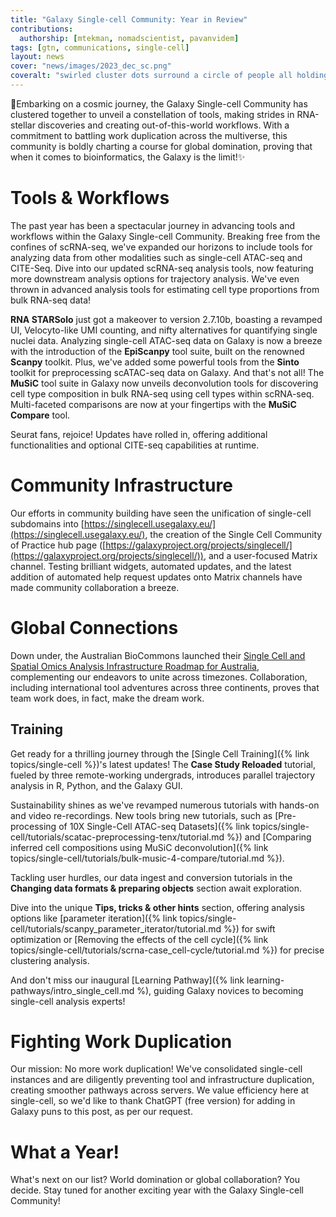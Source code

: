 ```yaml
---
title: "Galaxy Single-cell Community: Year in Review"
contributions:
  authorship: [mtekman, nomadscientist, pavanvidem]
tags: [gtn, communications, single-cell]
layout: news
cover: "news/images/2023_dec_sc.png"
coveralt: "swirled cluster dots surround a circle of people all holding hands, looking towards the bright center (future)"
---
```


🚀Embarking on a cosmic journey, the Galaxy Single-cell Community has clustered together to unveil a constellation of tools, making strides in RNA-stellar discoveries and creating out-of-this-world workflows. With a commitment to battling work duplication across the multiverse, this community is boldly charting a course for global domination, proving that when it comes to bioinformatics, the Galaxy is the limit!✨

# Tools & Workflows

The past year has been a spectacular journey in advancing tools and workflows within the Galaxy Single-cell Community. Breaking free from the confines of scRNA-seq, we've expanded our horizons to include tools for analyzing data from other modalities such as single-cell ATAC-seq and CITE-Seq. Dive into our updated scRNA-seq analysis tools, now featuring more downstream analysis options for trajectory analysis. We've even thrown in advanced analysis tools for estimating cell type proportions from bulk RNA-seq data!

**RNA STARSolo** just got a makeover to version 2.7.10b, boasting a revamped UI, Velocyto-like UMI counting, and nifty alternatives for quantifying single nuclei data. Analyzing single-cell ATAC-seq data on Galaxy is now a breeze with the introduction of the **EpiScanpy** tool suite, built on the renowned **Scanpy** toolkit. Plus, we've added some powerful tools from the **Sinto** toolkit for preprocessing scATAC-seq data on Galaxy. And that's not all! The **MuSiC** tool suite in Galaxy now unveils deconvolution tools for discovering cell type composition in bulk RNA-seq using cell types within scRNA-seq. Multi-faceted comparisons are now at your fingertips with the **MuSiC Compare** tool.

Seurat fans, rejoice! Updates have rolled in, offering additional functionalities and optional CITE-seq capabilities at runtime.

# Community Infrastructure

Our efforts in community building have seen the unification of single-cell subdomains into [https://singlecell.usegalaxy.eu/](https://singlecell.usegalaxy.eu/), the creation of the Single Cell Community of Practice hub page ([https://galaxyproject.org/projects/singlecell/](https://galaxyproject.org/projects/singlecell/)), and a user-focused Matrix channel. Testing brilliant widgets, automated updates, and the latest addition of automated help request updates onto Matrix channels have made community collaboration a breeze.

# Global Connections

Down under, the Australian BioCommons launched their [Single Cell and Spatial Omics Analysis Infrastructure Roadmap for Australia](https://zenodo.org/records/10368976), complementing our endeavors to unite across timezones. Collaboration, including international tool adventures across three continents, proves that team work does, in fact, make the dream work.

## Training

Get ready for a thrilling journey through the [Single Cell Training]({% link topics/single-cell %})'s latest updates! The **Case Study Reloaded** tutorial, fueled by three remote-working undergrads, introduces parallel trajectory analysis in R, Python, and the Galaxy GUI.

Sustainability shines as we've revamped numerous tutorials with hands-on and video re-recordings. New tools bring new tutorials, such as [Pre-processing of 10X Single-Cell ATAC-seq Datasets]({% link topics/single-cell/tutorials/scatac-preprocessing-tenx/tutorial.md %}) and [Comparing inferred cell compositions using MuSiC deconvolution]({% link topics/single-cell/tutorials/bulk-music-4-compare/tutorial.md %}).

Tackling user hurdles, our data ingest and conversion tutorials in the **Changing data formats & preparing objects** section await exploration.

Dive into the unique **Tips, tricks & other hints** section, offering analysis options like [parameter iteration]({% link topics/single-cell/tutorials/scanpy_parameter_iterator/tutorial.md %}) for swift optimization or [Removing the effects of the cell cycle]({% link topics/single-cell/tutorials/scrna-case_cell-cycle/tutorial.md %}) for precise clustering analysis.

And don't miss our inaugural [Learning Pathway]({% link learning-pathways/intro_single_cell.md %), guiding Galaxy novices to becoming single-cell analysis experts!


# Fighting Work Duplication

Our mission: No more work duplication! We've consolidated single-cell instances and are diligently preventing tool and infrastructure duplication, creating smoother pathways across servers. We value efficiency here at single-cell, so we'd like to thank ChatGPT (free version) for adding in Galaxy puns to this post, as per our request.

# What a Year!

What's next on our list? World domination or global collaboration? You decide. Stay tuned for another exciting year with the Galaxy Single-cell Community!
